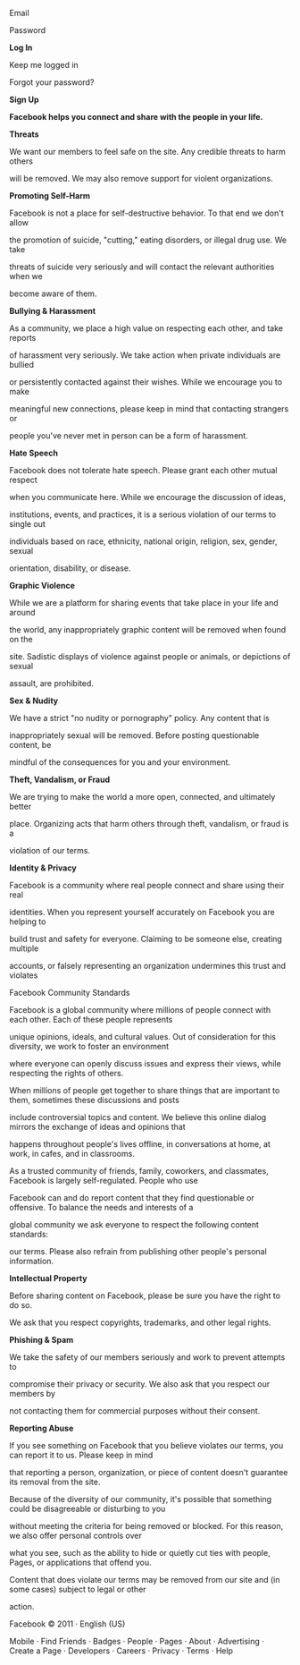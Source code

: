 Email

Password

**Log In**

Keep me logged in

Forgot your password?

**Sign Up**

**Facebook helps you connect and share with the people in your life.**

**Threats**

We want our members to feel safe on the site. Any credible threats to harm others

will be removed. We may also remove support for violent organizations.

**Promoting Self-Harm**

Facebook is not a place for self-destructive behavior. To that end we don't allow

the promotion of suicide, "cutting," eating disorders, or illegal drug use. We take

threats of suicide very seriously and will contact the relevant authorities when we

become aware of them.

**Bullying & Harassment**

As a community, we place a high value on respecting each other, and take reports

of harassment very seriously. We take action when private individuals are bullied

or persistently contacted against their wishes. While we encourage you to make

meaningful new connections, please keep in mind that contacting strangers or

people you've never met in person can be a form of harassment.

**Hate Speech**

Facebook does not tolerate hate speech. Please grant each other mutual respect

when you communicate here. While we encourage the discussion of ideas,

institutions, events, and practices, it is a serious violation of our terms to single out

individuals based on race, ethnicity, national origin, religion, sex, gender, sexual

orientation, disability, or disease.

**Graphic Violence**

While we are a platform for sharing events that take place in your life and around

the world, any inappropriately graphic content will be removed when found on the

site. Sadistic displays of violence against people or animals, or depictions of sexual

assault, are prohibited.

**Sex & Nudity**

We have a strict "no nudity or pornography" policy. Any content that is

inappropriately sexual will be removed. Before posting questionable content, be

mindful of the consequences for you and your environment.

**Theft, Vandalism, or Fraud**

We are trying to make the world a more open, connected, and ultimately better

place. Organizing acts that harm others through theft, vandalism, or fraud is a

violation of our terms.

**Identity & Privacy**

Facebook is a community where real people connect and share using their real

identities. When you represent yourself accurately on Facebook you are helping to

build trust and safety for everyone. Claiming to be someone else, creating multiple

accounts, or falsely representing an organization undermines this trust and violates

Facebook Community Standards

Facebook is a global community where millions of people connect with each other. Each of these people represents

unique opinions, ideals, and cultural values. Out of consideration for this diversity, we work to foster an environment

where everyone can openly discuss issues and express their views, while respecting the rights of others.

When millions of people get together to share things that are important to them, sometimes these discussions and posts

include controversial topics and content. We believe this online dialog mirrors the exchange of ideas and opinions that

happens throughout people's lives offline, in conversations at home, at work, in cafes, and in classrooms.

As a trusted community of friends, family, coworkers, and classmates, Facebook is largely self-regulated. People who use

Facebook can and do report content that they find questionable or offensive. To balance the needs and interests of a

global community we ask everyone to respect the following content standards:

our terms. Please also refrain from publishing other people's personal information.

**Intellectual Property**

Before sharing content on Facebook, please be sure you have the right to do so.

We ask that you respect copyrights, trademarks, and other legal rights.

**Phishing & Spam**

We take the safety of our members seriously and work to prevent attempts to

compromise their privacy or security. We also ask that you respect our members by

not contacting them for commercial purposes without their consent.

**Reporting Abuse**

If you see something on Facebook that you believe violates our terms, you can report it to us. Please keep in mind

that reporting a person, organization, or piece of content doesn't guarantee its removal from the site.

Because of the diversity of our community, it's possible that something could be disagreeable or disturbing to you

without meeting the criteria for being removed or blocked. For this reason, we also offer personal controls over

what you see, such as the ability to hide or quietly cut ties with people, Pages, or applications that offend you.

Content that does violate our terms may be removed from our site and (in some cases) subject to legal or other

action.

Facebook © 2011 · English (US)

Mobile · Find Friends · Badges · People · Pages · About · Advertising · Create a Page · Developers · Careers · Privacy · Terms · Help
